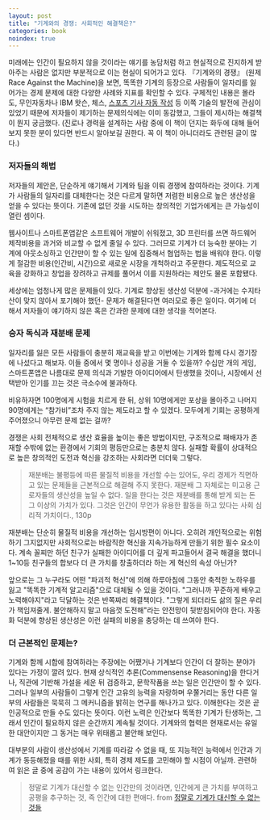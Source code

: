 ```yaml
---
layout: post
title: "기계와의 경쟁: 사회적인 해결책은?"
categories: book
noindex: true
---
```


미래에는 인간이 필요하지 않을 것이라는 얘기를 농담처럼 하고 현실적으로 진지하게 받아주는 사람은 없지만 부분적으로 이는 현실이 되어가고 있다. 『기계와의 경쟁』 (원제 Race Against the Machine)을 보면, 똑똑한 기계의 등장으로 사람들이 일자리를 잃어가는 경제 문제에 대한 다양한 사례와 지표를 확인할 수 있다. 구체적인 내용은 몰라도, 무인자동차나 IBM 왓슨, 체스, [스포츠 기사 자동 작성](http://www.4four.us/article/2014/03/sports-narrative-writer) 등 이쪽 기술의 발전에 관심이 있었기 때문에 저자들이 제기하는 문제의식에는 이미 동감했고, 그들이 제시하는 해결책이 뭔지 궁금했다. (진로나 경력을 설계하는 사람 중에 이 책이 던지는 화두에 대해 들어보지 못한 분이 있다면 반드시 알아보길 권한다. 꼭 이 책이 아니더라도 관련된 글이 많다.)

### 저자들의 해법

저자들의 제안은, 단순하게 얘기해서 기계와 팀을 이뤄 경쟁에 참여하라는 것이다. 기계가 사람들의 일자리를 대체한다는 것은 다르게 말하면 저렴한 비용으로 높은 생산성을 얻을 수 있다는 뜻이다. 기존에 없던 것을 시도하는 창의적인 기업가에게는 큰 가능성이 열린 셈이다.

웹사이트나 스마트폰앱같은 소프트웨어 개발이 쉬워졌고, 3D 프린터를 쓰면 하드웨어 제작비용을 과거와 비교할 수 없게 줄일 수 있다. 그러므로 기계가 더 능숙한 분야는 기계에 아웃소싱하고 인간만이 할 수 있는 일에 집중해서 협업하는 법을 배워야 한다. 이렇게 절감한 비용(인간비, 시간)으로 새로운 시장을 개척하라고 주문한다. 제도적으로 교육을 강화하고 창업을 장려하고 규제를 풀어서 이를 지원하라는 제안도 물론 포함됐다.

세상에는 엄청나게 많은 문제들이 있다. 기계로 향상된 생산성 덕분에 -과거에는 수지타산이 맞지 않아서 포기해야 했던- 문제가 해결된다면 여러모로 좋은 일이다. 여기에 더해서 저자들이 얘기하지 않은 혹은 간과한 문제에 대한 생각을 적어본다.

### 승자 독식과 재분배 문제

일자리를 잃은 모든 사람들이 충분히 재교육을 받고 이번에는 기계와 함께 다시 경기장에 나섰다고 해보자. 이들 중에서 몇 명이나 성공을 거둘 수 있을까? 수십만 개의 게임, 스마트폰앱은 나름대로 문제 의식과 기발한 아이디어에서 탄생했을 것이나, 시장에서 선택받아 인기를 끄는 것은 극소수에 불과하다.

비유하자면 100명에게 시험을 치르게 한 뒤, 상위 10명에게만 포상을 몰아주고 나머지 90명에게는 “참가비”조차 주지 않는 제도라고 할 수 있겠다. 모두에게 기회는 공평하게 주어졌으니 아무런 문제 없는 걸까?

경쟁은 사회 전체적으로 생산 효율을 높이는 좋은 방법이지만, 구조적으로 패배자가 존재할 수밖에 없는 환경에서 기회의 평등만으로는 충분치 않다. 실패할 확률이 상대적으로 높은 창의적인 도전과 혁신을 강조하는 사회라면 더더욱 그렇다.

> 재분배는 불평등에 따른 물질적 비용을 개선할 수는 있어도, 우리 경제가 직면하고 있는 문제들을 근본적으로 해결해 주지 못한다. 재분배 그 자체로는 미고용 근로자들의 생산성을 높일 수 없다. 일을 한다는 것은 재분배를 통해 받게 되는 돈 그 이상의 가치가 있다. 그것은 인간이 무언가 유용한 활동을 하고 있다는 사회 심리적 가치이다., 130p

재분배는 단순히 물질적 비용을 개선하는 임시방편이 아니다. 오히려 개인적으로는 위험하기 그지없지만 사회적으로는 바람직한 혁신을 지속가능하게 만들기 위한 필수 요소이다. 계속 꼴찌만 하던 친구가 실패한 아이디어를 더 깊게 파고들어서 결국 해결을 했더니 1~10등 친구들의 합보다 더 큰 가치를 창출하더라 하는 게 혁신의 속성 아닌가?

앞으로는 그 누구라도 어떤 "파괴적 혁신"에 의해 하루아침에 그동안 축적한 노하우를 잃고 "똑똑한 기계적 알고리즘"으로 대체될 수 있을 것이다. "그러니까 꾸준하게 배우고 노력해야지"라고 닥달하는 것은 반쪽짜리 해결책이다. "그렇게 되더라도 삶의 질은 우리가 책임져줄게. 불안해하지 말고 마음껏 도전해"라는 안전망이 뒷받침되어야 한다. 자동화 덕분에 향상된 생산성은 이런 실패의 비용을 충당하는 데 쓰여야 한다.

### 더 근본적인 문제는?

기계와 함께 시합에 참여하라는 주장에는 어쨌거나 기계보다 인간이 더 잘하는 분야가 있다는 가정이 깔려 있다. 현재 상식적인 추론(Commensense Reasoning)을 한다거나, 직관에 기반해 가설을 세운 뒤 검증하고, 문학작품을 쓰는 일은 인간만이 할 수 있다. 그러나 일부의 사람들이 그렇게 인간 고유의 능력을 자랑하며 우쭐거리는 동안 다른 일부의 사람들은 묵묵히 그 메커니즘을 밝히는 연구를 해나가고 있다. 이해한다는 것은 곧 인공적으로 만들 수도 있다는 뜻이다. 이런 노력은 인간보다 똑똑한 기계가 탄생하는, 그래서 인간이 필요하지 않은 순간까지 계속될 것이다. 기계와의 협력은 현재로서는 유일한 대안이지만 그 동거는 매우 위태롭고 불안해 보인다.

대부분의 사람이 생산성에서 기계를 따라갈 수 없을 때, 또 지능적인 능력에서 인간과 기계가 동등해졌을 때를 위한 사회, 특히 경제 제도를 고민해야 할 시점이 아닐까. 관련하여 읽은 글 중에 공감이 가는 내용이 있어서 링크한다.

> 정말로 기계가 대신할 수 없는 인간만의 것이라면, 인간에게 큰 가치를 부여하고 공평을 추구하는 것, 즉 인간에 대한 편애다. from [정말로 기계가 대신할 수 없는 것들](http://capcold.net/blog/10926)
